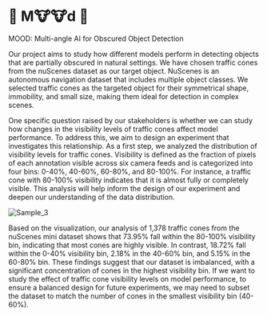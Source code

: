 # 🐄 M🐮🐮d 🐄
MOOD: Multi-angle AI for Obscured Object Detection

Our project aims to study how different models perform in detecting objects that are partially obscured in natural settings. We have chosen traffic cones from the nuScenes dataset as our target object. NuScenes is an autonomous navigation dataset that includes multiple object classes. We selected traffic cones as the targeted object for their symmetrical shape, immobility, and small size, making them ideal for detection in complex scenes.

One specific question raised by our stakeholders is whether we can study how changes in the visibility levels of traffic cones affect model performance. To address this, we aim to design an experiment that investigates this relationship. As a first step, we analyzed the distribution of visibility levels for traffic cones. Visibility is defined as the fraction of pixels of each annotation visible across six camera feeds and is categorized into four bins: 0-40%, 40-60%, 60-80%, and 80-100%. For instance, a traffic cone with 80-100% visibility indicates that it is almost fully or completely visible. This analysis will help inform the design of our experiment and deepen our understanding of the data distribution.

![Sample_3](https://github.com/user-attachments/assets/1433c026-ce2f-4ef7-bd8a-b4ad8bfc6b86)

Based on the visualization, our analysis of 1,378 traffic cones from the nuScenes mini dataset shows that 73.95% fall within the 80-100% visibility bin, indicating that most cones are highly visible. In contrast, 18.72% fall within the 0-40% visibility bin, 2.18% in the 40-60% bin, and 5.15% in the 60-80% bin. These findings suggest that our dataset is imbalanced, with a significant concentration of cones in the highest visibility bin. If we want to study the effect of traffic cone visibility levels on model performance, to ensure a balanced design for future experiments, we may need to subset the dataset to match the number of cones in the smallest visibility bin (40-60%).
